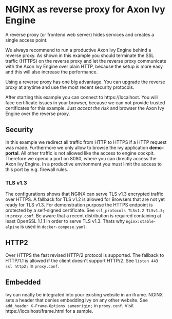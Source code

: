 # NGINX as reverse proxy for Axon Ivy Engine
A reverse proxy (or frontend web server) hides services
and creates a single access point.

We always recommend to run a productive Axon Ivy Engine
behind a reverse proxy. As shown in this example you should
terminate the SSL traffic (HTTPS) on the reverse proxy and
let the reverse proxy communicate with the Axon Ivy Engine
over plain HTTP, because the setup is more easy and this
will also increase the performance.

Using a reverse proxy has one big advantage. You can upgrade
the reverse proxy at anytime and use the most recent security
protocols.

After starting this example you can connect to https://localhost.
You will face certificate issues in your browser, because
we can not provide trusted certificates for this example. Just
_accept the risk_ and browser the Axon Ivy Engine over the reverse
proxy.

## Security
In this example we redirect all traffic from HTTP to HTTPS if 
a HTTP request was made. Furthermore we only allow to browse
the ivy application __demo-portal__. All other traffic
is not allowed like the access to engine cockpit. Therefore
we opend a port on 8080, where you can directly access the Axon Ivy
Engine. In a productive environment you must limit the access to this
port by e.g. firewall rules.

### TLS v1.3
The configurations shows that NGINX can serve TLS v1.3 encrypted traffic over HTTPS.
A fallback for TLS v1.2 is allowed for Browsers that are not yet ready for TLS v1.3.
For demonstration purpose the HTTPS endpoint is protected by a self-signed certificate.
See `ssl_protocols TLSv1.2 TLSv1.3;` in `proxy.conf`.
Be aware that a recent distribution is required containing at least OpenSSL 1.1.1
in order to serve TLS v1.3. Thats why `nginx:stable-alpine` is used in `docker-compose.yaml`.

## HTTP2
Over HTTPS the fast revised HTTP/2 protocol is supported.
The fallback to HTTP/1.1 is allowed if the client doesn't support HTTP/2.
See `listen 443 ssl http2;` in `proxy.conf`.

## Embedded
Ivy can neatly be integrated into your existing website in an iframe.
NGINX sets a header that denies embedding ivy on any other website.
See `add_header X-Frame-Options sameorigin;` in `proxy.conf`.
Visit https://localhost/frame.html for a sample.
